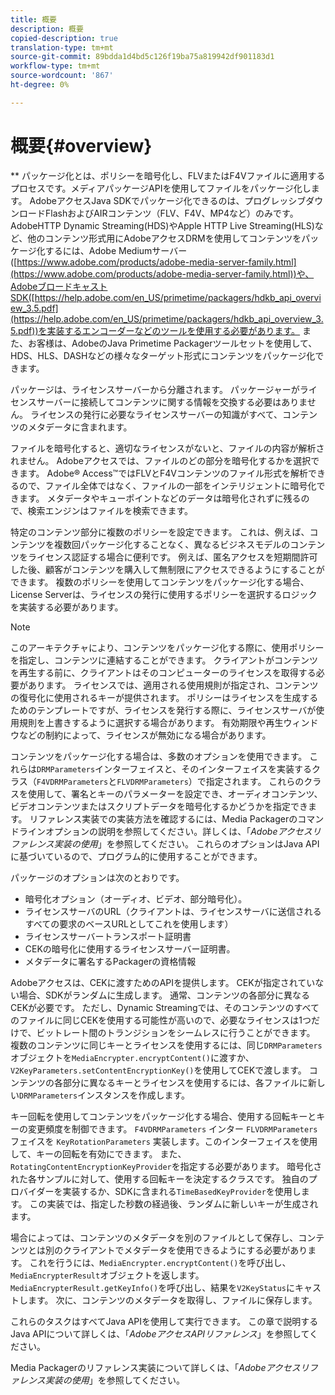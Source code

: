 ```yaml
---
title: 概要
description: 概要
copied-description: true
translation-type: tm+mt
source-git-commit: 89bdda1d4bd5c126f19ba75a819942df901183d1
workflow-type: tm+mt
source-wordcount: '867'
ht-degree: 0%

---
```



# 概要{#overview}

** パッケージ化とは、ポリシーを暗号化し、FLVまたはF4Vファイルに適用するプロセスです。メディアパッケージAPIを使用してファイルをパッケージ化します。 AdobeアクセスJava SDKでパッケージ化できるのは、プログレッシブダウンロードFlashおよびAIRコンテンツ（FLV、F4V、MP4など）のみです。 AdobeHTTP Dynamic Streaming(HDS)やApple HTTP Live Streaming(HLS)など、他のコンテンツ形式用にAdobeアクセスDRMを使用してコンテンツをパッケージ化するには、Adobe Mediumサーバー([https://www.adobe.com/products/adobe-media-server-family.html](https://www.adobe.com/products/adobe-media-server-family.html))や、AdobeブロードキャストSDK([https://help.adobe.com/en_US/primetime/packagers/hdkb_api_overview_3.5.pdf](https://help.adobe.com/en_US/primetime/packagers/hdkb_api_overview_3.5.pdf))を実装するエンコーダーなどのツールを使用する必要があります。 また、お客様は、AdobeのJava Primetime Packagerツールセットを使用して、HDS、HLS、DASHなどの様々なターゲット形式にコンテンツをパッケージ化できます。

パッケージは、ライセンスサーバーから分離されます。 パッケージャーがライセンスサーバーに接続してコンテンツに関する情報を交換する必要はありません。 ライセンスの発行に必要なライセンスサーバーの知識がすべて、コンテンツのメタデータに含まれます。

ファイルを暗号化すると、適切なライセンスがないと、ファイルの内容が解析されません。 Adobeアクセスでは、ファイルのどの部分を暗号化するかを選択できます。 Adobe® Access™ではFLVとF4Vコンテンツのファイル形式を解析できるので、ファイル全体ではなく、ファイルの一部をインテリジェントに暗号化できます。 メタデータやキューポイントなどのデータは暗号化されずに残るので、検索エンジンはファイルを検索できます。

特定のコンテンツ部分に複数のポリシーを設定できます。 これは、例えば、コンテンツを複数回パッケージ化することなく、異なるビジネスモデルのコンテンツをライセンス認証する場合に便利です。 例えば、匿名アクセスを短期間許可した後、顧客がコンテンツを購入して無制限にアクセスできるようにすることができます。 複数のポリシーを使用してコンテンツをパッケージ化する場合、License Serverは、ライセンスの発行に使用するポリシーを選択するロジックを実装する必要があります。

>[!NOTE]
>
>このアーキテクチャにより、コンテンツをパッケージ化する際に、使用ポリシーを指定し、コンテンツに連結することができます。 クライアントがコンテンツを再生する前に、クライアントはそのコンピューターのライセンスを取得する必要があります。 ライセンスでは、適用される使用規則が指定され、コンテンツの復号化に使用されるキーが提供されます。 ポリシーはライセンスを生成するためのテンプレートですが、ライセンスを発行する際に、ライセンスサーバが使用規則を上書きするように選択する場合があります。 有効期限や再生ウィンドウなどの制約によって、ライセンスが無効になる場合があります。

コンテンツをパッケージ化する場合は、多数のオプションを使用できます。 これらは`DRMParameters`インターフェイスと、そのインターフェイスを実装するクラス（`F4VDRMParameters`と`FLVDRMParameters`）で指定されます。 これらのクラスを使用して、署名とキーのパラメーターを設定でき、オーディオコンテンツ、ビデオコンテンツまたはスクリプトデータを暗号化するかどうかを指定できます。 リファレンス実装での実装方法を確認するには、Media Packagerのコマンドラインオプションの説明を参照してください。詳しくは、「*Adobeアクセスリファレンス実装の使用*」を参照してください。 これらのオプションはJava APIに基づいているので、プログラム的に使用することができます。

パッケージのオプションは次のとおりです。

* 暗号化オプション（オーディオ、ビデオ、部分暗号化）。
* ライセンスサーバのURL（クライアントは、ライセンスサーバに送信されるすべての要求のベースURLとしてこれを使用します）
* ライセンスサーバートランスポート証明書
* CEKの暗号化に使用するライセンスサーバー証明書。
* メタデータに署名するPackagerの資格情報

Adobeアクセスは、CEKに渡すためのAPIを提供します。 CEKが指定されていない場合、SDKがランダムに生成します。 通常、コンテンツの各部分に異なるCEKが必要です。 ただし、Dynamic Streamingでは、そのコンテンツのすべてのファイルに同じCEKを使用する可能性が高いので、必要なライセンスは1つだけで、ビットレート間のトランジションをシームレスに行うことができます。 複数のコンテンツに同じキーとライセンスを使用するには、同じ`DRMParameters`オブジェクトを`MediaEncrypter.encryptContent()`に渡すか、`V2KeyParameters.setContentEncryptionKey()`を使用してCEKで渡します。 コンテンツの各部分に異なるキーとライセンスを使用するには、各ファイルに新しい`DRMParameters`インスタンスを作成します。

キー回転を使用してコンテンツをパッケージ化する場合、使用する回転キーとキーの変更頻度を制御できます。 `F4VDRMParameters` インター `FLVDRMParameters` フェイスを `KeyRotationParameters` 実装します。このインターフェイスを使用して、キーの回転を有効にできます。 また、`RotatingContentEncryptionKeyProvider`を指定する必要があります。 暗号化された各サンプルに対して、使用する回転キーを決定するクラスです。 独自のプロバイダーを実装するか、SDKに含まれる`TimeBasedKeyProvider`を使用します。 この実装では、指定した秒数の経過後、ランダムに新しいキーが生成されます。

場合によっては、コンテンツのメタデータを別のファイルとして保存し、コンテンツとは別のクライアントでメタデータを使用できるようにする必要があります。 これを行うには、`MediaEncrypter.encryptContent()`を呼び出し、`MediaEncrypterResult`オブジェクトを返します。 `MediaEncrypterResult.getKeyInfo()`を呼び出し、結果を`V2KeyStatus`にキャストします。 次に、コンテンツのメタデータを取得し、ファイルに保存します。

これらのタスクはすべてJava APIを使用して実行できます。 この章で説明するJava APIについて詳しくは、「*AdobeアクセスAPIリファレンス*」を参照してください。

Media Packagerのリファレンス実装について詳しくは、「*Adobeアクセスリファレンス実装の使用*」を参照してください。
